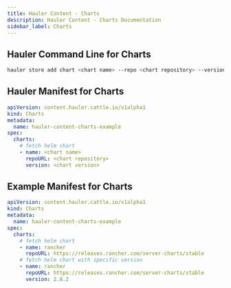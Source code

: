 ```yaml
---
title: Hauler Content - Charts
description: Hauler Content - Charts Documentation
sidebar_label: Charts
---
```




## Hauler Command Line for Charts

```bash
hauler store add chart <chart name> --repo <chart repository> --version <chart version>
```

## Hauler Manifest for Charts

```yaml title="hauler-chart-manfiest.yaml"
apiVersion: content.hauler.cattle.io/v1alpha1
kind: Charts
metadata:
  name: hauler-content-charts-example
spec:
  charts:
    # fetch helm chart
    - name: <chart name>
      repoURL: <chart repository>
      version: <chart version>
```

## Example Manifest for Charts

```yaml title="hauler-chart-manfiest.yaml"
apiVersion: content.hauler.cattle.io/v1alpha1
kind: Charts
metadata:
  name: hauler-content-charts-example
spec:
  charts:
    # fetch helm chart
    - name: rancher
      repoURL: https://releases.rancher.com/server-charts/stable
    # fetch helm chart with specific version
    - name: rancher
      repoURL: https://releases.rancher.com/server-charts/stable
      version: 2.8.2
```
